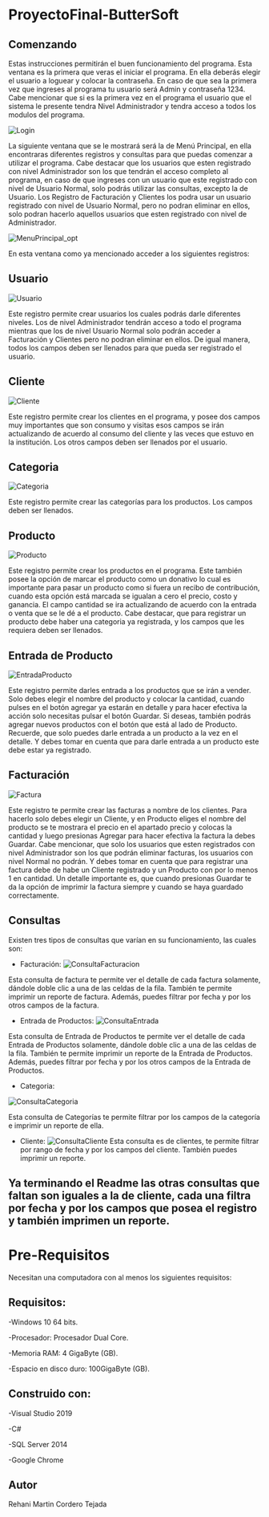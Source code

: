 # ProyectoFinal-ButterSoft
## Comenzando
Estas instrucciones permitirán el buen funcionamiento del programa. Esta ventana es la primera que veras el iniciar el programa. En ella 
deberás elegir el usuario a loguear y colocar la contraseña. En caso de que sea la primera vez que ingreses al programa tu usuario será Admin y contraseña 1234. Cabe mencionar que si es la primera vez en el programa el usuario que el sistema le presente tendra Nivel Administrador y tendra acceso a todos los modulos del programa.


![Login](https://user-images.githubusercontent.com/54560358/69479993-023ff900-0dda-11ea-908f-a481dfb08c8f.JPG)

La siguiente ventana que se le mostrará será la de Menú Principal, en ella encontraras diferentes registros y consultas para que puedas comenzar a utilizar el programa. Cabe destacar que los usuarios que esten registrado con nivel Administrador son los que tendrán el acceso completo al programa, en caso de que ingreses con un usuario que este registrado con nivel de Usuario Normal, solo podrás utilizar las consultas, excepto la de Usuario. Los Registro de Facturación y Clientes los podra usar un usuario registrado con nivel de Usuario Normal, pero no podran eliminar en ellos, solo podran hacerlo aquellos usuarios que esten registrado con nivel de Administrador.

![MenuPrincipal_opt](https://user-images.githubusercontent.com/54560358/69480267-6bc10700-0ddc-11ea-9e6f-3915d9795a8e.jpg)

En esta ventana como ya mencionado acceder a los siguientes registros:

## Usuario

![Usuario](https://user-images.githubusercontent.com/54560358/69480389-61ebd380-0ddd-11ea-80f9-445a439be847.JPG)

Este registro permite crear usuarios los cuales podrás darle diferentes niveles. Los de nivel Administrador tendrán acceso a todo el programa mientras que los de nivel Usuario Normal solo podrán acceder a Facturación y Clientes pero no podran eliminar en ellos. De igual manera, todos los campos deben ser llenados para que pueda ser registrado el usuario.

## Cliente

![Cliente](https://user-images.githubusercontent.com/54560358/69480595-25b97280-0ddf-11ea-84eb-e0959753d893.JPG)

Este registro permite crear los clientes en el programa, y posee dos campos muy importantes que son consumo y visitas esos campos se irán actualizando de acuerdo al consumo del cliente y las veces que estuvo en la institución. Los otros campos deben ser llenados por el usuario.

## Categoria

![Categoria](https://user-images.githubusercontent.com/54560358/69480791-ee4bc580-0de0-11ea-942b-8a45788052a8.JPG)


Este registro permite crear las categorías para los productos. Los campos deben ser llenados.

## Producto
![Producto](https://user-images.githubusercontent.com/54560358/69480677-1129aa00-0de0-11ea-8b86-650c1a4a9e3b.JPG)

Este registro permite crear los productos en el programa. Este también posee la opción de marcar el producto como un donativo lo cual es importante para pasar un producto como si fuera un recibo de contribución, cuando esta opción está marcada se igualan a cero el precio, costo y ganancia. El campo cantidad se ira actualizando de acuerdo con la entrada o venta que se le dé a el producto. Cabe destacar, que para registrar un producto debe haber una categoria ya registrada, y los campos que les requiera deben ser llenados.
## Entrada de Producto

![EntradaProducto](https://user-images.githubusercontent.com/54560358/69480827-539fb680-0de1-11ea-9d82-71ba686cfc27.JPG)

Este registro permite darles entrada a los productos que se irán a vender. Solo debes elegir el nombre del producto y colocar la cantidad, cuando pulses en el botón agregar ya estarán en detalle y para hacer efectiva la acción solo necesitas pulsar el botón Guardar. Si deseas, también podrás agregar nuevos productos con el botón que está al lado de Producto.
Recuerde, que solo puedes darle entrada a un producto a la vez en el detalle. Y debes tomar en cuenta que para darle entrada a un producto este debe estar ya registrado.

## Facturación

![Factura](https://user-images.githubusercontent.com/54560358/69480979-38ce4180-0de3-11ea-9bd3-11262db9f114.JPG)

Este registro te permite crear las facturas a nombre de los clientes. Para hacerlo solo debes elegir un Cliente, y en Producto eliges el nombre del producto se te mostrara el precio en el apartado precio y colocas la cantidad y luego presionas Agregar para hacer efectiva la factura la debes Guardar.
Cabe mencionar, que solo los usuarios que esten registrados con nivel Administrador son los que podrán eliminar facturas, los usuarios con nivel Normal no podrán. Y debes tomar en cuenta que para registrar una factura debe de habe un Cliente registrado y un Producto con por lo menos 1 en cantidad.
Un detalle importante es, que cuando presionas Guardar te da la opción de imprimir la factura siempre y cuando se haya guardado correctamente.

## Consultas
Existen tres tipos de consultas que varían en su funcionamiento, las cuales son:

- Facturación:
![ConsultaFacturacion](https://user-images.githubusercontent.com/54560358/69482644-74bdd280-0df4-11ea-9cd1-87a14cbf02b4.JPG)

Esta consulta de factura te permite ver el detalle de cada factura solamente, dándole doble clic a una de las celdas de la fila. También te permite imprimir un reporte de factura. Además, puedes filtrar por fecha y por los otros campos de la factura.

- Entrada de Productos:
![ConsultaEntrada](https://user-images.githubusercontent.com/54560358/69482695-f57cce80-0df4-11ea-8d1f-555866e5535e.JPG)

Esta consulta de Entrada de Productos te permite ver el detalle de cada Entrada de Productos solamente, dándole doble clic a una de las celdas de la fila. También te permite imprimir un reporte de la Entrada de Productos. Además, puedes filtrar por fecha y por los otros campos de la Entrada de Productos.


- Categoria:



![ConsultaCategoria](https://user-images.githubusercontent.com/54560358/69483523-a2a81480-0dfe-11ea-9e33-21f0776c4c41.JPG)



Esta consulta de Categorías te permite filtrar por los campos de la categoría e imprimir un reporte de ella.
 
 - Cliente:
![ConsultaCliente](https://user-images.githubusercontent.com/54560358/69483561-3679e080-0dff-11ea-9f48-a89207f9381e.JPG)
Esta consulta es de clientes, te permite filtrar por rango de fecha y por los campos del cliente. También puedes imprimir un reporte.

## Ya terminando el Readme las otras consultas que faltan son iguales a la de cliente, cada una filtra por fecha y por los campos que posea el registro y también imprimen un reporte.

# Pre-Requisitos
Necesitan una computadora con al menos los siguientes requisitos:

## Requisitos:
 -Windows 10 64 bits.

-Procesador: Procesador Dual Core.

-Memoria RAM: 4 GigaByte (GB).

-Espacio en disco duro: 100GigaByte (GB).
 
## Construido con:
-Visual Studio 2019 

-C#

-SQL Server 2014

-Google Chrome

## Autor
Rehani Martin Cordero Tejada

